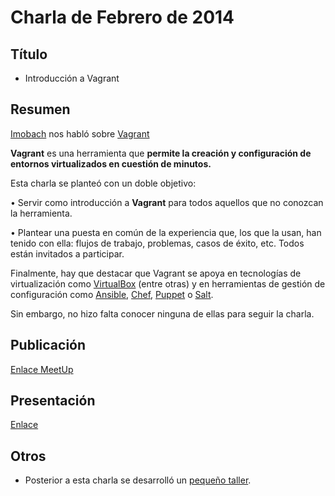 # Charla de Febrero de 2014

## Título

* Introducción a Vagrant  

## Resumen


[Imobach](http://twitter.com/@imobachgs) nos habló sobre [Vagrant](http://www.vagrantup.com/)


**Vagrant** es una herramienta que **permite la creación y configuración de entornos virtualizados en cuestión de minutos.**

Esta charla se planteó con un doble objetivo:

• Servir como introducción a **Vagrant** para todos aquellos que no conozcan la herramienta.

• Plantear una puesta en común de la experiencia que, los que la usan, han tenido con ella: flujos de trabajo, problemas, casos de éxito, etc. Todos están invitados a participar.

Finalmente, hay que destacar que Vagrant se apoya en tecnologías de virtualización como [VirtualBox](https://www.virtualbox.org/) (entre otras) y en herramientas de gestión de configuración como [Ansible](http://www.ansible.com/home), [Chef](http://www.getchef.com/chef/), [Puppet](http://puppetlabs.com/) o [Salt](http://www.saltstack.com/community/).

Sin embargo, no hizo falta conocer ninguna de ellas para seguir la charla. 


## Publicación

[Enlace MeetUp](http://www.meetup.com/Las-Palmas-DevOps/events/172359972/)

## Presentación

[Enlace](presentacion)

## Otros

* Posterior a esta charla se desarrolló un [pequeño taller](taller).
